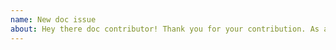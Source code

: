 ```yaml
---
name: New doc issue
about: Hey there doc contributor! Thank you for your contribution. As a reminder, anything that you enter here is publicly visible. If you need to provide sensitive information, please email us at ng-doccomments@netapp.com. If your feedback is about the product and not the documentation, please go to https://mysupport.netapp.com.
---
```

